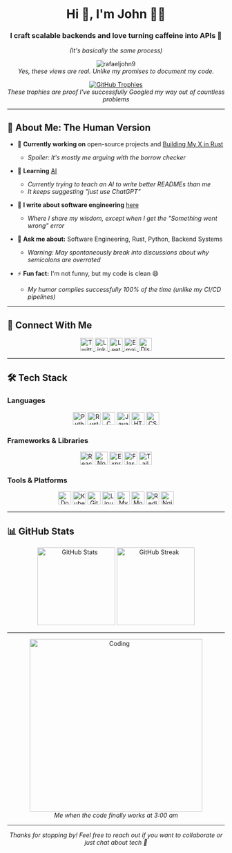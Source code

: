 <h1 align="center">Hi 👋, I'm John 👨‍💻</h1>
<h3 align="center">I craft scalable backends and love turning caffeine into APIs 🚀</h3>
<p align="center"><em>(It's basically the same process)</em></p>

<p align="center">
  <img src="https://komarev.com/ghpvc/?username=rafaeljohn9&label=Profile%20views&color=0e75b6&style=flat" alt="rafaeljohn9" /> 
  <br><em>Yes, these views are real. Unlike my promises to document my code.</em>
</p>

<p align="center">
  <a href="https://github.com/ryo-ma/github-profile-trophy">
    <img src="https://github-profile-trophy.vercel.app/?username=rafaeljohn9&title=-Experience&theme=radical" alt="GitHub Trophies" />
  </a>
  <br>
  <em>These trophies are proof I've successfully Googled my way out of countless problems</em>
</p>

---

## 🧠 About Me: The Human Version

- 🔭 **Currently working on** open-source projects and [Building My X in Rust](https://github.com/RafaelJohn9/build-your-own-x)
  - *Spoiler: It's mostly me arguing with the borrow checker*
  
- 🌱 **Learning** [AI](https://openai.com/news/research/)
  - *Currently trying to teach an AI to write better READMEs than me*
  - *It keeps suggesting "just use ChatGPT"*

- 📝 **I write about software engineering** [here](https://dev.to/rafaeljohn9)
  - *Where I share my wisdom, except when I get the "Something went wrong" error*

- 💬 **Ask me about:** Software Engineering, Rust, Python, Backend Systems
  - *Warning: May spontaneously break into discussions about why semicolons are overrated*

- ⚡ **Fun fact:** I'm not funny, but my code is clean 😄
  - *My humor compiles successfully 100% of the time (unlike my CI/CD pipelines)*

---

## 🔗 Connect With Me

<p align="center">
  <a href="https://twitter.com/JohnKagunda_12">
    <img src="https://img.shields.io/badge/Twitter-1DA1F2?style=for-the-badge&logo=twitter&logoColor=white" alt="Twitter" height="30"/>
  </a>
  <a href="https://linkedin.com/in/john-kagunda-232961270/">
    <img src="https://img.shields.io/badge/LinkedIn-0077B5?style=for-the-badge&logo=linkedin&logoColor=white" alt="LinkedIn" height="30"/>
  </a>
  <a href="https://www.leetcode.com/rafaeljohn">
    <img src="https://img.shields.io/badge/LeetCode-FFA116?style=for-the-badge&logo=leetcode&logoColor=black" alt="LeetCode" height="30"/>
  </a>
  <a href="mailto:johnmkagunda@gmail.com">
    <img src="https://img.shields.io/badge/Email-D14836?style=for-the-badge&logo=gmail&logoColor=white" alt="Email" height="30"/>
  </a>
  <a href="https://discord.com/channels/@me/1079366889752494140">
    <img src="https://img.shields.io/badge/Discord-5865F2?style=for-the-badge&logo=discord&logoColor=white" alt="Discord" height="30"/>
  </a>
</p>

---

## 🛠️ Tech Stack

### Languages
<p align="center">
  <img src="https://img.shields.io/badge/Python-3776AB?style=for-the-badge&logo=python&logoColor=white" alt="Python" height="30"/>
  <img src="https://img.shields.io/badge/Rust-000000?style=for-the-badge&logo=rust&logoColor=white" alt="Rust" height="30"/>
  <img src="https://img.shields.io/badge/C-00599C?style=for-the-badge&logo=c&logoColor=white" alt="C" height="30"/>
  <img src="https://img.shields.io/badge/JavaScript-F7DF1E?style=for-the-badge&logo=javascript&logoColor=black" alt="JavaScript" height="30"/>
  <img src="https://img.shields.io/badge/HTML5-E34F26?style=for-the-badge&logo=html5&logoColor=white" alt="HTML5" height="30"/>
  <img src="https://img.shields.io/badge/CSS3-1572B6?style=for-the-badge&logo=css3&logoColor=white" alt="CSS3" height="30"/>
</p>

### Frameworks & Libraries
<p align="center">
  <img src="https://img.shields.io/badge/React-20232A?style=for-the-badge&logo=react&logoColor=61DAFB" alt="React" height="30"/>
  <img src="https://img.shields.io/badge/Node.js-43853D?style=for-the-badge&logo=node.js&logoColor=white" alt="Node.js" height="30"/>
  <img src="https://img.shields.io/badge/Express.js-404D59?style=for-the-badge" alt="Express.js" height="30"/>
  <img src="https://img.shields.io/badge/Flask-000000?style=for-the-badge&logo=flask&logoColor=white" alt="Flask" height="30"/>
  <img src="https://img.shields.io/badge/Tailwind_CSS-38B2AC?style=for-the-badge&logo=tailwind-css&logoColor=white" alt="TailwindCSS" height="30"/>
</p>

### Tools & Platforms
<p align="center">
  <img src="https://img.shields.io/badge/Docker-2496ED?style=for-the-badge&logo=docker&logoColor=white" alt="Docker" height="30"/>
  <img src="https://img.shields.io/badge/Kubernetes-326CE5?style=for-the-badge&logo=kubernetes&logoColor=white" alt="Kubernetes" height="30"/>
  <img src="https://img.shields.io/badge/Git-F05032?style=for-the-badge&logo=git&logoColor=white" alt="Git" height="30"/>
  <img src="https://img.shields.io/badge/Linux-FCC624?style=for-the-badge&logo=linux&logoColor=black" alt="Linux" height="30"/>
  <img src="https://img.shields.io/badge/MySQL-005C84?style=for-the-badge&logo=mysql&logoColor=white" alt="MySQL" height="30"/>
  <img src="https://img.shields.io/badge/MongoDB-4EA94B?style=for-the-badge&logo=mongodb&logoColor=white" alt="MongoDB" height="30"/>
  <img src="https://img.shields.io/badge/Redis-DC382D?style=for-the-badge&logo=redis&logoColor=white" alt="Redis" height="30"/>
  <img src="https://img.shields.io/badge/Nginx-009639?style=for-the-badge&logo=nginx&logoColor=white" alt="Nginx" height="30"/>
</p>

---

## 📊 GitHub Stats

<div align="center">
  <img src="https://github-readme-stats.vercel.app/api?username=rafaeljohn9&show_icons=true&theme=tokyonight&hide_border=true&count_private=true" alt="GitHub Stats" height="180"/>
  <img src="https://github-readme-streak-stats.herokuapp.com/?user=rafaeljohn9&theme=tokyonight&hide_border=true" alt="GitHub Streak" height="180"/>
</div>


----

<p align="center">
  <img src="https://media0.giphy.com/media/v1.Y2lkPTc5MGI3NjExMnh1eDg0amFwczZuMzQ3MmVvaHJ3aDF4cXN0eW1oa2x0MmlsejA2dSZlcD12MV9pbnRlcm5hbF9naWZfYnlfaWQmY3Q9Zw/D6Bd9o4unoP1tW8rP1/giphy.gif" width="400" alt="Coding"/>
  <br>
  <em>Me when the code finally works at 3:00 am </em>
</p>

---

<p align="center">
  <em>Thanks for stopping by! Feel free to reach out if you want to collaborate or just chat about tech 🚀</em>
</p>
